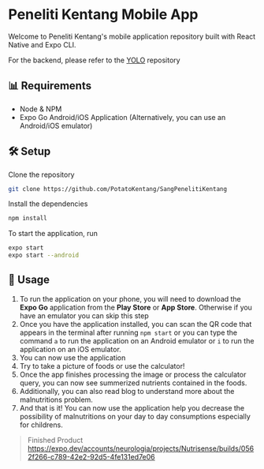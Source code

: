 # Peneliti Kentang Mobile App

Welcome to Peneliti Kentang's mobile application repository built with React Native and Expo CLI.

For the backend, please refer to the [YOLO](https://github.com/PotatoKentang/YouOnlyLickOnce) repository

## 📊 Requirements

- Node & NPM
- Expo Go Android/iOS Application (Alternatively, you can use an Android/iOS emulator)

## 🛠 Setup

Clone the repository

```bash
git clone https://github.com/PotatoKentang/SangPenelitiKentang
```

Install the dependencies

```bash
npm install
```

To start the application, run

```bash
expo start
expo start --android
```

## 📱 Usage

1. To run the application on your phone, you will need to download the **Expo Go** application from the **Play Store** or **App Store**. Otherwise if you have an emulator you can skip this step
2. Once you have the application installed, you can scan the QR code that appears in the terminal after running `npm start` or you can type the command `a` to run the application on an Android emulator or `i` to run the application on an iOS emulator.
3. You can now use the application
4. Try to take a picture of foods or use the calculator!
5. Once the app finishes processing the image or process the calculator query, you can now see summerized nutrients contained in the foods.
6. Additionally, you can also read blog to understand more about the malnutritions problem.
7. And that is it! You can now use the application help you decrease the possibility of malnutritions on your day to day consumptions especially for childrens.

> Finished Product
https://expo.dev/accounts/neurologia/projects/Nutrisense/builds/0562f266-c789-42e2-92d5-4fe131ed7e06
